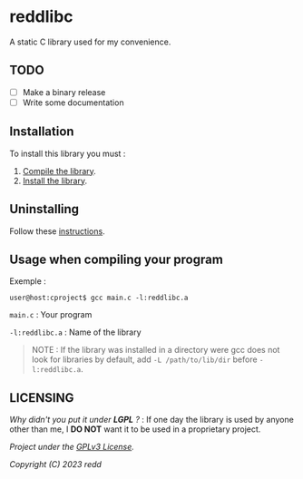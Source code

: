 # reddlibc

A static C library used for my convenience.

## TODO

- [ ] Make a binary release
- [ ] Write some documentation

## Installation
To install this library you must :

1. [Compile the library](https://github.com/redds-be/reddlibc/wiki/Compiling).
2. [Install the library](https://github.com/redds-be/reddlibc/wiki/Installing).

## Uninstalling
Follow these [instructions](https://github.com/redds-be/reddlibc/wiki/Uninstalling).

## Usage when compiling your program

Exemple :

```console
user@host:cproject$ gcc main.c -l:reddlibc.a
```

`main.c` : Your program

`-l:reddlibc.a` : Name of the library

> NOTE : If the library was installed in a directory were gcc does not look for libraries by default, add `-L /path/to/lib/dir` before `-l:reddlibc.a`.

## LICENSING

*Why didn't you put it under **LGPL** ?* : If one day the library is used by anyone other than me, I **DO NOT** want it to be used in a proprietary project.

*Project under the [GPLv3 License](https://www.gnu.org/licenses/gpl-3.0.html).*

*Copyright (C) 2023 redd*